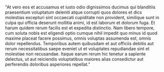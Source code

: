 "At vero eos et accusamus et iusto odio dignissimos ducimus qui blanditiis praesentium voluptatum
deleniti atque corrupti quos dolores et dics molestias excepturi sint occaecati cupiditate non 
provident, similique sunt in culpa qui officia deserunt mollitia animi, id est laborum et dolorum fuga.
 Et harum quidem rerum facilis est et expedita distinctio. Nam libero tempore, cum soluta nobis
  est eligendi optio cumque nihil impedit quo minus id quod maxime placeat facere possimus, omnis 
  voluptas assumenda est, omnis dolor repellendus. Temporibus autem quibusdam et aut officiis debitis
   aut rerum necessitatibus saepe eveniet ut et voluptates repudiandae sint et molestiae non 
   recusandae. Itaque earum rerum hic tenetur a sapiente delectus, ut aut reiciendis voluptatibus
    maiores alias consedictur aut perferendis doloribus asperiores repellat."